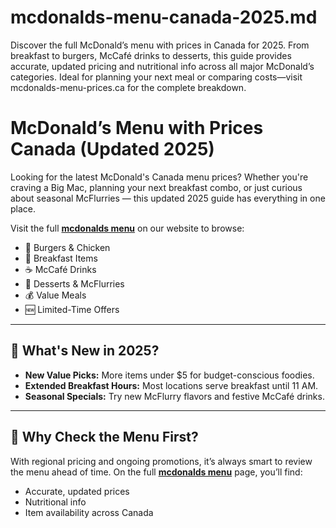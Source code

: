 # mcdonalds-menu-canada-2025.md
Discover the full McDonald’s menu with prices in Canada for 2025. From breakfast to burgers, McCafé drinks to desserts, this guide provides accurate, updated pricing and nutritional info across all major McDonald’s categories. Ideal for planning your next meal or comparing costs—visit mcdonalds-menu-prices.ca for the complete breakdown.
# McDonald’s Menu with Prices Canada (Updated 2025)

Looking for the latest McDonald's Canada menu prices? Whether you're craving a Big Mac, planning your next breakfast combo, or just curious about seasonal McFlurries — this updated 2025 guide has everything in one place.

Visit the full [**mcdonalds menu**](https://mcdonalds-menus.ca) on our website to browse:

- 🍔 Burgers & Chicken
- 🥓 Breakfast Items
- ☕ McCafé Drinks
- 🍦 Desserts & McFlurries
- 💰 Value Meals
- 🆕 Limited-Time Offers

---

## 🔄 What's New in 2025?

- **New Value Picks:** More items under $5 for budget-conscious foodies.
- **Extended Breakfast Hours:** Most locations serve breakfast until 11 AM.
- **Seasonal Specials:** Try new McFlurry flavors and festive McCafé drinks.

---

## 📌 Why Check the Menu First?

With regional pricing and ongoing promotions, it’s always smart to review the menu ahead of time. On the full [**mcdonalds menu**](https://mcdonalds-menu-prices.ca) page, you’ll find:

- Accurate, updated prices
- Nutritional info
- Item availability across Canada

